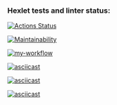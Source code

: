 ### Hexlet tests and linter status:
[![Actions Status](https://github.com/Yorikkk/frontend-project-lvl1/workflows/hexlet-check/badge.svg)](https://github.com/Yorikkk/frontend-project-lvl1/actions)

[![Maintainability](https://api.codeclimate.com/v1/badges/7765307cbd9a37481b1f/maintainability)](https://codeclimate.com/github/Yorikkk/frontend-project-lvl1/maintainability)

[![my-workflow](https://github.com/Yorikkk/frontend-project-lvl1/actions/workflows/my-workflow.yml/badge.svg)](https://github.com/Yorikkk/frontend-project-lvl1/actions/workflows/my-workflow.yml)

[![asciicast](https://asciinema.org/a/488030.svg)](https://asciinema.org/a/488030)

[![asciicast](https://asciinema.org/a/B6KPelMm32E5O69dJK577GvZm.svg)](https://asciinema.org/a/B6KPelMm32E5O69dJK577GvZm)

[![asciicast](https://asciinema.org/a/a7TQLO4L9fWpBFjd8MaW8nVAF.svg)](https://asciinema.org/a/a7TQLO4L9fWpBFjd8MaW8nVAF)